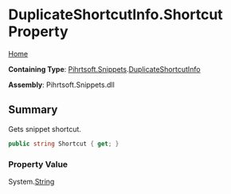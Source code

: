 <a name="_top"></a>

# DuplicateShortcutInfo\.Shortcut Property

[Home](../../../../README.md#_top)

**Containing Type**: [Pihrtsoft.Snippets](../../README.md#_top)\.[DuplicateShortcutInfo](../README.md#_top)

**Assembly**: Pihrtsoft\.Snippets\.dll

## Summary

Gets snippet shortcut\.

```csharp
public string Shortcut { get; }
```

### Property Value

System\.[String](https://docs.microsoft.com/en-us/dotnet/api/system.string)

